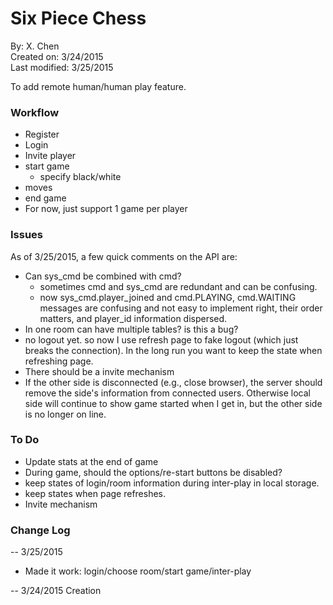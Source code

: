 
<h1>Six Piece Chess</h1>

By: X. Chen  
Created on: 3/24/2015  
Last modified: 3/25/2015

To add remote human/human play feature.


<h3>Workflow</h3>

- Register
- Login
- Invite player
- start game
  - specify black/white
- moves
- end game
- For now, just support 1 game per player


<h3>Issues</h3>

As of 3/25/2015, a few quick comments on the API are:

- Can sys_cmd be combined with cmd?
  - sometimes cmd and sys_cmd are redundant and can be confusing.
  - now sys_cmd.player_joined and cmd.PLAYING, cmd.WAITING messages are confusing and not easy
    to implement right, their order matters, and player_id information dispersed.
- In one room can have multiple tables? is this a bug?
- no logout yet. so now I use refresh page to fake logout (which just breaks the connection).
  In the long run you want to keep the state when refreshing page.
- There should be a invite mechanism
- If the other side is disconnected (e.g., close browser), the server should remove the side's
  information from connected users. Otherwise local side will continue to show game started
  when I get in, but the other side is no longer on line.


<h3>To Do</h3>

- Update stats at the end of game
- During game, should the options/re-start buttons be disabled?
- keep states of login/room information during inter-play in local storage.
- keep states when page refreshes.
- Invite mechanism


<h3>Change Log</h3>

-- 3/25/2015
* Made it work: login/choose room/start game/inter-play

-- 3/24/2015
Creation
